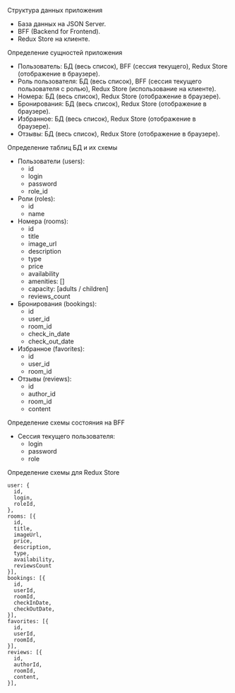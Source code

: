 Структура данных приложения

-   База данных на JSON Server.
-   BFF (Backend for Frontend).
-   Redux Store на клиенте.

Определение сущностей приложения

-   Пользователь: БД (весь список), BFF (сессия текущего), Redux Store (отображение в браузере).
-   Роль пользователя: БД (весь список), BFF (сессия текущего пользователя с ролью), Redux Store (использование на клиенте).
-   Номера: БД (весь список), Redux Store (отображение в браузере).
-   Бронирования: БД (весь список), Redux Store (отображение в браузере).
-   Избранное: БД (весь список), Redux Store (отображение в браузере).
-   Отзывы: БД (весь список), Redux Store (отображение в браузере).

Определение таблиц БД и их схемы

-   Пользователи (users):
    -   id
    -   login
    -   password
    -   role_id
-   Роли (roles):
    -   id
    -   name
-   Номера (rooms):
    -   id
    -   title
    -   image_url
    -   description
    -   type
    -   price
    -   availability
    -   amenities: []
    -   capacity: [adults / children]
    -   reviews_count
-   Бронирования (bookings):
    -   id
    -   user_id
    -   room_id
    -   check_in_date
    -   check_out_date
-   Избранное (favorites):
    -   id
    -   user_id
    -   room_id
-   Отзывы (reviews):
    -   id
    -   author_id
    -   room_id
    -   content

Определение схемы состояния на BFF

-   Сессия текущего пользователя:
    -   login
    -   password
    -   role

Определение схемы для Redux Store

```
user: {
  id,
  login,
  roleId,
},
rooms: [{
  id,
  title,
  imageUrl,
  price,
  description,
  type,
  availability,
  reviewsCount
}],
bookings: [{
  id,
  userId,
  roomId,
  checkInDate,
  checkOutDate,
}],
favorites: [{
  id,
  userId,
  roomId,
}],
reviews: [{
  id,
  authorId,
  roomId,
  content,
}],
```
